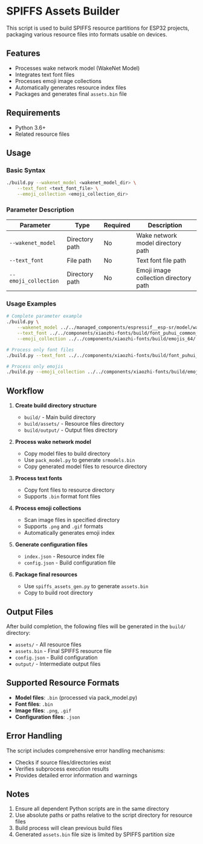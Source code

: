 # SPIFFS Assets Builder

This script is used to build SPIFFS resource partitions for ESP32 projects, packaging various resource files into formats usable on devices.

## Features

- Processes wake network model (WakeNet Model)
- Integrates text font files
- Processes emoji image collections
- Automatically generates resource index files
- Packages and generates final `assets.bin` file

## Requirements

- Python 3.6+
- Related resource files

## Usage

### Basic Syntax

```bash
./build.py --wakenet_model <wakenet_model_dir> \
    --text_font <text_font_file> \
    --emoji_collection <emoji_collection_dir>
```

### Parameter Description

| Parameter            | Type           | Required | Description                           |
|----------------------|----------------|----------|---------------------------------------|
| `--wakenet_model`    | Directory path | No       | Wake network model directory path     |
| `--text_font`        | File path      | No       | Text font file path                   |
| `--emoji_collection` | Directory path | No       | Emoji image collection directory path |

### Usage Examples

```bash
# Complete parameter example
./build.py \
    --wakenet_model ../../managed_components/espressif__esp-sr/model/wakenet_model/wn9_nihaoxiaozhi_tts \
    --text_font ../../components/xiaozhi-fonts/build/font_puhui_common_20_4.bin \
    --emoji_collection ../../components/xiaozhi-fonts/build/emojis_64/

# Process only font files
./build.py --text_font ../../components/xiaozhi-fonts/build/font_puhui_common_20_4.bin

# Process only emojis
./build.py --emoji_collection ../../components/xiaozhi-fonts/build/emojis_64/
```

## Workflow

1. **Create build directory structure**
   - `build/` - Main build directory
   - `build/assets/` - Resource files directory
   - `build/output/` - Output files directory

2. **Process wake network model**
   - Copy model files to build directory
   - Use `pack_model.py` to generate `srmodels.bin`
   - Copy generated model files to resource directory

3. **Process text fonts**
   - Copy font files to resource directory
   - Supports `.bin` format font files

4. **Process emoji collections**
   - Scan image files in specified directory
   - Supports `.png` and `.gif` formats
   - Automatically generates emoji index

5. **Generate configuration files**
   - `index.json` - Resource index file
   - `config.json` - Build configuration file

6. **Package final resources**
   - Use `spiffs_assets_gen.py` to generate `assets.bin`
   - Copy to build root directory

## Output Files

After build completion, the following files will be generated in the `build/` directory:

- `assets/` - All resource files
- `assets.bin` - Final SPIFFS resource file
- `config.json` - Build configuration
- `output/` - Intermediate output files

## Supported Resource Formats

- **Model files**: `.bin` (processed via pack_model.py)
- **Font files**: `.bin`
- **Image files**: `.png`, `.gif`
- **Configuration files**: `.json`

## Error Handling

The script includes comprehensive error handling mechanisms:

- Checks if source files/directories exist
- Verifies subprocess execution results
- Provides detailed error information and warnings

## Notes

1. Ensure all dependent Python scripts are in the same directory
2. Use absolute paths or paths relative to the script directory for resource files
3. Build process will clean previous build files
4. Generated `assets.bin` file size is limited by SPIFFS partition size

